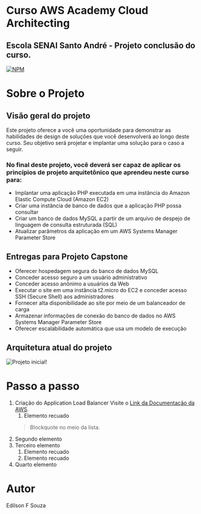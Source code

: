 # Curso AWS Academy Cloud Architecting 
## Escola SENAI Santo André - Projeto conclusão do curso.
[![NPM](https://img.shields.io/npm/l/react)](https://github.com/Edilsonfsp/aws/blob/main/LICENSE)
# Sobre o Projeto
## Visão geral do projeto
Este projeto oferece a você uma oportunidade para demonstrar as habilidades de design de soluções que você desenvolverá ao longo deste curso. Seu objetivo será projetar e implantar uma solução para o caso a seguir.
### No final deste projeto, você deverá ser capaz de aplicar os princípios de projeto arquitetônico que aprendeu neste curso para:
- Implantar uma aplicação PHP executada em uma instância do Amazon Elastic Compute Cloud (Amazon EC2)
- Criar uma instância de banco de dados que a aplicação PHP possa consultar
- Criar um banco de dados MySQL a partir de um arquivo de despejo de linguagem de consulta estruturada (SQL)
- Atualizar parâmetros da aplicação em um AWS Systems Manager Parameter Store
## Entregas para Projeto Capstone
- Oferecer hospedagem segura do banco de dados MySQL
- Conceder acesso seguro a um usuário administrativo
- Conceder acesso anônimo a usuários da Web
- Executar o site em uma instância t2.micro do EC2 e conceder acesso SSH (Secure Shell) aos administradores
- Fornecer alta disponibilidade ao site por meio de um balanceador de carga
- Armazenar informações de conexão do banco de dados no AWS Systems Manager Parameter Store
- Oferecer escalabilidade automática que usa um modelo de execução
## Arquitetura atual do projeto
![Projeto inicial!](assets/imgs/capstonestart.jpg "Arquitetura inicial do projeto")
# Passo a passo
1. Criação do Application Load Balancer
  Visite o [Link da Documentação da AWS](https://docs.aws.amazon.com/elasticloadbalancing/latest/application/application-load-balancer-getting-started.html "A referência para consultar como criar um load balancer.").
    1. Elemento recuado
    > Blockquote no meio da lista.
3. Segundo elemento
4. Terceiro elemento
    1. Elemento recuado
    2. Elemento recuado
5. Quarto elemento
# Autor
Edilson F Souza
